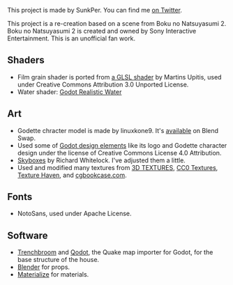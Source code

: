 This project is made by SunkPer. You can find me [on Twitter](https://twitter.com/SunkPer).

This project is a re-creation based on a scene from Boku no Natsuyasumi 2. Boku no Natsuyasumi 2 is created and owned by Sony Interactive Entertainment. This is an unofficial fan work.

## Shaders
- Film grain shader is ported from [a GLSL shader](http://devlog-martinsh.blogspot.com/2013/05/image-imperfections-and-film-grain-post.html) by Martins Upitis, used under Creative Commons Attribution 3.0 Unported License.
- Water shader: [Godot Realistic Water](https://github.com/godot-extended-libraries/godot-realistic-water)

## Art
- Godette chracter model is made by linuxkone9. It's [available](https://www.blendswap.com/blend/22276) on Blend Swap.
- Used some of [Godot design elements](https://github.com/godotengine/godot-design) like its logo and Godette character design under the license of Creative Commons License 4.0 Attribution.
- [Skyboxes](https://github.com/rpgwhitelock/AllSkyFree_Godot) by Richard Whitelock. I've adjusted them a little.
- Used and modified many textures from [3D TEXTURES](https://3dtextures.me/), [CC0 Textures](https://cc0textures.com/), [Texture Haven](https://texturehaven.com/), and [cgbookcase.com](https://www.cgbookcase.com/).

## Fonts
- NotoSans, used under Apache License.

## Software
- [Trenchbroom](https://kristianduske.com/trenchbroom/) and [Qodot](https://github.com/ShiftyAxel/Qodot), the Quake map importer for Godot, for the base structure of the house.
- [Blender](https://www.blender.org/) for props.
- [Materialize](http://boundingboxsoftware.com/materialize/) for materials.
